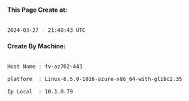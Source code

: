 
   
#### This Page Create at:

```bash

2024-03-27 - 21:48:43 UTC

```

#### Create By Machine:

```bash

Host Name : fv-az702-443

platform  : Linux-6.5.0-1016-azure-x86_64-with-glibc2.35

Ip Local  : 10.1.0.79

```

